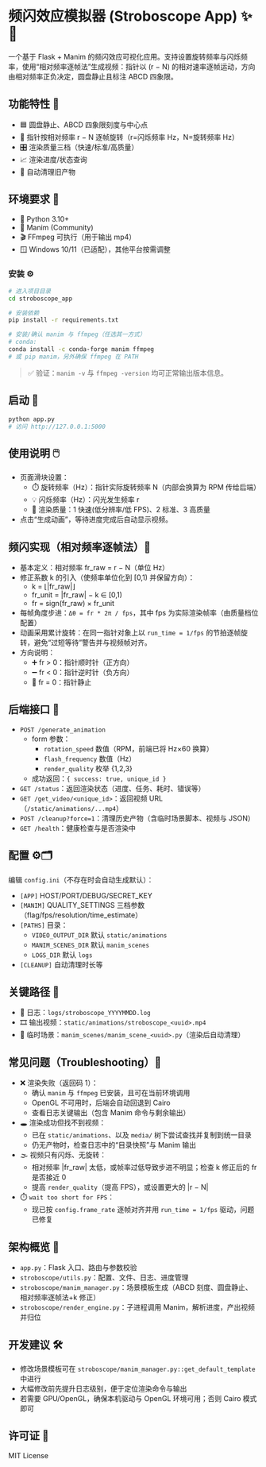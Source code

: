 # 频闪效应模拟器 (Stroboscope App) ✨🔦

一个基于 Flask + Manim 的频闪效应可视化应用。支持设置旋转频率与闪烁频率，使用“相对频率逐帧法”生成视频：指针以 (r − N) 的相对速率逐帧运动，方向由相对频率正负决定，圆盘静止且标注 ABCD 四象限。

## 功能特性 🌟
- 🟦 圆盘静止、ABCD 四象限刻度与中心点
- 🔁 指针按相对频率 r − N 逐帧旋转（r=闪烁频率 Hz，N=旋转频率 Hz）
- 🎛️ 渲染质量三档（快速/标准/高质量）
- 📈 渲染进度/状态查询
- 🧹 自动清理旧产物

## 环境要求 🧰
- 🐍 Python 3.10+
- 🧮 Manim (Community)
- 🎬 FFmpeg 可执行（用于输出 mp4）
- 🪟 Windows 10/11（已适配），其他平台按需调整

### 安装 ⚙️
```bash
# 进入项目目录
cd stroboscope_app

# 安装依赖
pip install -r requirements.txt

# 安装/确认 manim 与 ffmpeg（任选其一方式）
# conda:
conda install -c conda-forge manim ffmpeg
# 或 pip manim，另外确保 ffmpeg 在 PATH
```

> ✅ 验证：`manim -v` 与 `ffmpeg -version` 均可正常输出版本信息。

## 启动 🚀
```bash
python app.py
# 访问 http://127.0.0.1:5000
```

## 使用说明 🖱️
- 页面滑块设置：
  - ⏱️ 旋转频率（Hz）：指针实际旋转频率 N（内部会换算为 RPM 传给后端）
  - 💡 闪烁频率（Hz）：闪光发生频率 r
  - 🧩 渲染质量：1 快速(低分辨率/低 FPS)、2 标准、3 高质量
- 点击“生成动画”，等待进度完成后自动显示视频。

## 频闪实现（相对频率逐帧法）🧠
- 基本定义：相对频率 fr_raw = r − N（单位 Hz）
- 修正系数 k 的引入（使频率单位化到 [0,1) 并保留方向）：
  - k = ⌊|fr_raw|⌋
  - fr_unit = |fr_raw| − k ∈ [0,1)
  - fr = sign(fr_raw) × fr_unit
- 每帧角度步进：`Δθ = fr * 2π / fps`，其中 fps 为实际渲染帧率（由质量档位配置）
- 动画采用累计旋转：在同一指针对象上以 `run_time = 1/fps` 的节拍逐帧旋转，避免“过短等待”警告并与视频帧对齐。
- 方向说明：
  - ➕ fr > 0：指针顺时针（正方向）
  - ➖ fr < 0：指针逆时针（负方向）
  - 🟰 fr = 0：指针静止

## 后端接口 🔌
- `POST /generate_animation`
  - form 参数：
    - `rotation_speed` 数值（RPM，前端已将 Hz×60 换算）
    - `flash_frequency` 数值（Hz）
    - `render_quality` 枚举 {1,2,3}
  - 成功返回：`{ success: true, unique_id }`
- `GET /status`：返回渲染状态（进度、任务、耗时、错误等）
- `GET /get_video/<unique_id>`：返回视频 URL（`/static/animations/...mp4`）
- `POST /cleanup?force=1`：清理历史产物（含临时场景脚本、视频与 JSON）
- `GET /health`：健康检查与是否渲染中

## 配置 ⚙️🗂️
编辑 `config.ini`（不存在时会自动生成默认）：
- `[APP]` HOST/PORT/DEBUG/SECRET_KEY
- `[MANIM]` QUALITY_SETTINGS 三档参数（flag/fps/resolution/time_estimate）
- `[PATHS]` 目录：
  - `VIDEO_OUTPUT_DIR` 默认 `static/animations`
  - `MANIM_SCENES_DIR` 默认 `manim_scenes`
  - `LOGS_DIR` 默认 `logs`
- `[CLEANUP]` 自动清理时长等

## 关键路径 📁
- 📝 日志：`logs/stroboscope_YYYYMMDD.log`
- 🎞️ 输出视频：`static/animations/stroboscope_<uuid>.mp4`
- 🧾 临时场景：`manim_scenes/manim_scene_<uuid>.py`（渲染后自动清理）

## 常见问题（Troubleshooting）🧯
- ❌ 渲染失败（返回码 1）：
  - 确认 `manim` 与 `ffmpeg` 已安装，且可在当前环境调用
  - OpenGL 不可用时，后端会自动回退到 Cairo
  - 查看日志关键输出（包含 Manim 命令与剩余输出）
- 🕳️ 渲染成功但找不到视频：
  - 已在 `static/animations`、以及 `media/` 树下尝试查找并复制到统一目录
  - 仍无产物时，检查日志中的“目录快照”与 Manim 输出
- 🌫️ 视频只有闪烁、无旋转：
  - 相对频率 |fr_raw| 太低，或帧率过低导致步进不明显；检查 k 修正后的 fr 是否接近 0
  - 提高 `render_quality`（提高 FPS），或设置更大的 |r − N|
- ⏱️ `wait too short for FPS`：
  - 现已按 `config.frame_rate` 逐帧对齐并用 `run_time = 1/fps` 驱动，问题已修复

## 架构概览 🧭
- `app.py`：Flask 入口、路由与参数校验
- `stroboscope/utils.py`：配置、文件、日志、进度管理
- `stroboscope/manim_manager.py`：场景模板生成（ABCD 刻度、圆盘静止、相对频率逐帧法+k 修正）
- `stroboscope/render_engine.py`：子进程调用 Manim，解析进度，产出视频并归位

## 开发建议 🛠️
- 修改场景模板可在 `stroboscope/manim_manager.py::get_default_template` 中进行
- 大幅修改前先提升日志级别，便于定位渲染命令与输出
- 若需要 GPU/OpenGL，确保本机驱动与 OpenGL 环境可用；否则 Cairo 模式即可

## 许可证 📄
MIT License
